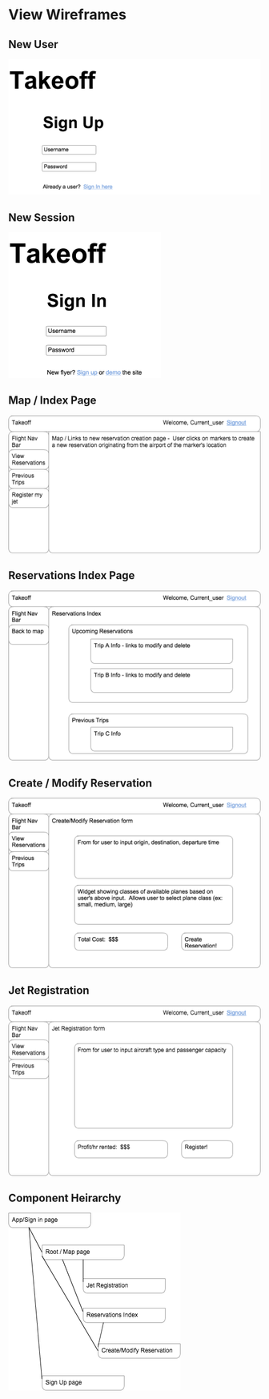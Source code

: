 # View Wireframes

## New User
![new-user]

## New Session
![new-session]

## Map / Index Page
![map-index]

## Reservations Index Page
![reservations-index]

## Create / Modify Reservation
![create-modify-reservation]

## Jet Registration
![jet-registration]

## Component Heirarchy
![component-heirarchy]

[new-user]: ./wireframes/new_user.png
[new-session]: ./wireframes/new_session.png
[map-index]: ./wireframes/index.png
[reservations-index]: ./wireframes/reservations_index.png
[create-modify-reservation]: ./wireframes/create_modify_reservation.png
[component-heirarchy]: ./wireframes/component_heirarchy.png
[jet-registration]: ./wireframes/jet_registration.png
